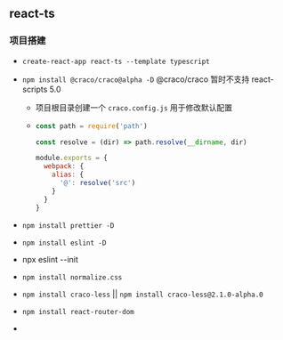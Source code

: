 ## react-ts

### 项目搭建

- `create-react-app react-ts --template typescript`

- `npm install @craco/craco@alpha -D` @craco/craco 暂时不支持 react-scripts 5.0

  - 项目根目录创建一个 `craco.config.js` 用于修改默认配置

  - ```js
    const path = require('path')

    const resolve = (dir) => path.resolve(__dirname, dir)

    module.exports = {
      webpack: {
        alias: {
          '@': resolve('src')
        }
      }
    }
    ```

- `npm install prettier -D`

- `npm install eslint -D`

- npx eslint --init

- `npm install normalize.css`

- `npm install craco-less` || `npm install craco-less@2.1.0-alpha.0`

- `npm install react-router-dom`

- 

